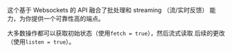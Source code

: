 这个基于 Websockets 的 API 融合了批处理和 streaming （流/实时反馈）
能力，为你提供一个可靠性高的端点。

大多数操作都可以获取初始状态（使用`fetch = true`），然后流式读取
后续的更改（使用`listen = true`）。
